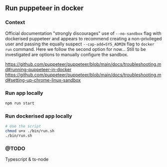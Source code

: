 ## Run puppeteer in docker

### Context

Official documentation "strongly discourages" use of `--no-sandbox` flag with
dockerised puppeteer and appears to recommend creating a non-privileged user and
passing the equally suspect `--cap-add=SYS_ADMIN` flag to `docker run` command.
Here we follow the second option for now... Still to be investigated are options
to manually configure the sandbox.

https://github.com/puppeteer/puppeteer/blob/main/docs/troubleshooting.md#running-puppeteer-in-docker
https://github.com/puppeteer/puppeteer/blob/main/docs/troubleshooting.md#setting-up-chrome-linux-sandbox

### Run app locally

```bash
npm run start
```

### Run dockerised app locally

```bash
# Use the script
chmod u+x ./bin/run.sh
./bin/run.sh
```

### @TODO

Typescript & ts-node
